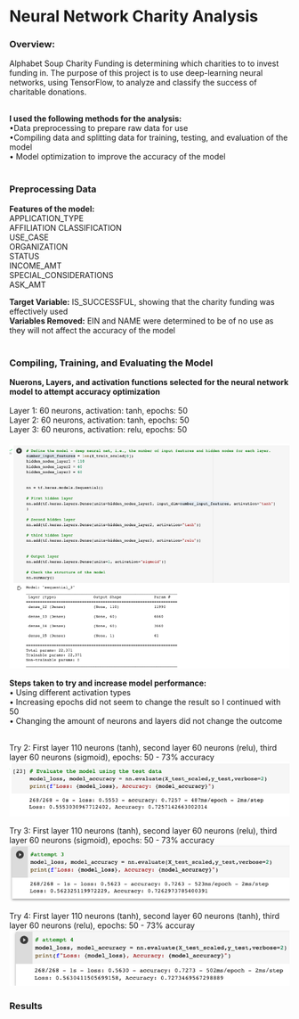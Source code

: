 # Neural Network Charity Analysis

### Overview:
Alphabet Soup Charity Funding is determining which charities to to invest funding in. The purpose of this project is to use deep-learning neural networks, using TensorFlow, to analyze and classify the success of charitable donations.
<br>
<BR>
  
  
<strong>I used the following methods for the analysis:</strong>
<BR>
•Data preprocessing to prepare raw data for use
<BR>
•Compiling data and splitting data for training, testing, and evaluation of the model
<br>
• Model optimization to improve the accuracy of the model
<BR>
<BR>
  
  

### Preprocessing Data
  <strong>Features of the model:</strong>
<BR>
APPLICATION_TYPE<BR> 
AFFILIATION CLASSIFICATION
<BR>USE_CASE
<BR>ORGANIZATION
<BR>STATUS
<BR>INCOME_AMT
<BR>SPECIAL_CONSIDERATIONS
<BR>ASK_AMT
<BR>
  

<strong>Target Variable:</strong> 
IS_SUCCESSFUL, showing that the charity funding was effectively used 
<BR>
<strong>Variables Removed:</strong> EIN and NAME were determined to be of no use as they will not affect the accuracy of the model
<BR>
<BR>

  
### Compiling, Training, and Evaluating the Model

<strong>Nuerons, Layers, and activation functions selected for the neural network model to attempt accuracy optimization</strong>
<BR>
<BR>
Layer 1: 60 neurons, activation: tanh, epochs: 50
<BR> 
Layer 2: 60 neurons, activation: tanh, epochs: 50
<BR>
Layer 3: 60 neurons, activation: relu, epochs: 50
<BR>
<BR>
<img src="https://github.com/meggrooms/Neural_Network_Charity_Analysis/blob/main/images/neurons_activation.png">
<BR>

  

<strong>Steps taken to try and increase model performance:</strong>
<BR>
• Using different activation types
<BR>
• Increasing epochs did not seem to change the result so I continued with 50
<BR>
• Changing the amount of neurons and layers did not change the outcome
<BR><BR>
  

Try 2: First layer 110 neurons (tanh), second layer 60 neurons (relu), third layer 60 neurons (sigmoid), epochs: 50 - 73% accuracy
<BR>
<img src="https://github.com/meggrooms/Neural_Network_Charity_Analysis/blob/main/images/2_attempt.png">
<BR>
  
Try 3: First layer 110 neurons (tanh), second layer 60 neurons (relu), third layer 60 neurons (sigmoid), epochs: 50 - 73% accuracy
<BR>
<img src="https://github.com/meggrooms/Neural_Network_Charity_Analysis/blob/main/images/3_attempt.png">
<BR>
  
  
Try 4: First layer 110 neurons (tanh), second layer 60 neurons (tanh), third layer 60 neurons (relu), epochs: 50 - 73% accuray
<BR>
<img src="https://github.com/meggrooms/Neural_Network_Charity_Analysis/blob/main/images/4_attempt.png">
<BR>
### Results
<BR>

